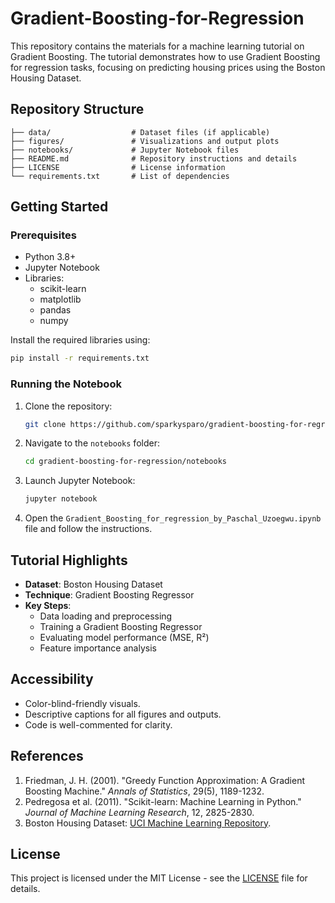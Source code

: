 # Gradient-Boosting-for-Regression
This repository contains the materials for a machine learning tutorial on Gradient Boosting. The tutorial demonstrates how to use Gradient Boosting for regression tasks, focusing on predicting housing prices using the Boston Housing Dataset.
## Repository Structure

```
├── data/                  # Dataset files (if applicable)
├── figures/               # Visualizations and output plots
├── notebooks/             # Jupyter Notebook files
├── README.md              # Repository instructions and details
├── LICENSE                # License information
└── requirements.txt       # List of dependencies
```

## Getting Started

### Prerequisites
- Python 3.8+
- Jupyter Notebook
- Libraries:
  - scikit-learn
  - matplotlib
  - pandas
  - numpy

Install the required libraries using:
```bash
pip install -r requirements.txt
```

### Running the Notebook
1. Clone the repository:
   ```bash
   git clone https://github.com/sparkysparo/gradient-boosting-for-regression.git
   ```
2. Navigate to the `notebooks` folder:
   ```bash
   cd gradient-boosting-for-regression/notebooks
   ```
3. Launch Jupyter Notebook:
   ```bash
   jupyter notebook
   ```
4. Open the `Gradient_Boosting_for_regression_by_Paschal_Uzoegwu.ipynb` file and follow the instructions.

## Tutorial Highlights
- **Dataset**: Boston Housing Dataset
- **Technique**: Gradient Boosting Regressor
- **Key Steps**:
  - Data loading and preprocessing
  - Training a Gradient Boosting Regressor
  - Evaluating model performance (MSE, R²)
  - Feature importance analysis

## Accessibility
- Color-blind-friendly visuals.
- Descriptive captions for all figures and outputs.
- Code is well-commented for clarity.

## References
1. Friedman, J. H. (2001). "Greedy Function Approximation: A Gradient Boosting Machine." *Annals of Statistics*, 29(5), 1189-1232.
2. Pedregosa et al. (2011). "Scikit-learn: Machine Learning in Python." *Journal of Machine Learning Research*, 12, 2825-2830.
3. Boston Housing Dataset: [UCI Machine Learning Repository](https://archive.ics.uci.edu/ml/datasets.html).

## License
This project is licensed under the MIT License - see the [LICENSE](LICENSE) file for details.

